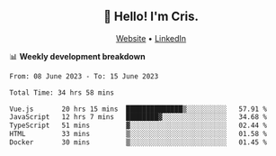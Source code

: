 
<h2 align="center">👋 Hello! I'm Cris.</h2>
<p align="center">
  <a href="https://www.criscunas.dev">Website</a> •
  <a href="https://www.linkedin.com/in/cristophercunas/">LinkedIn</a> 
</p>


📊 **Weekly development breakdown**
<!--START_SECTION:waka-->

```txt
From: 08 June 2023 - To: 15 June 2023

Total Time: 34 hrs 58 mins

Vue.js       20 hrs 15 mins  ██████████████▒░░░░░░░░░░   57.91 %
JavaScript   12 hrs 7 mins   ████████▓░░░░░░░░░░░░░░░░   34.68 %
TypeScript   51 mins         ▓░░░░░░░░░░░░░░░░░░░░░░░░   02.44 %
HTML         33 mins         ▒░░░░░░░░░░░░░░░░░░░░░░░░   01.58 %
Docker       30 mins         ▒░░░░░░░░░░░░░░░░░░░░░░░░   01.45 %
```

<!--END_SECTION:waka-->
